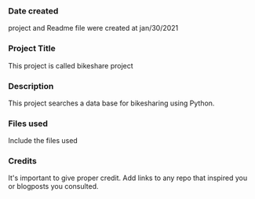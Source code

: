 ### Date created
project and Readme file were created at jan/30/2021

### Project Title
This project is called bikeshare project

### Description
This project searches a data base for bikesharing using Python.

### Files used
Include the files used

### Credits
It's important to give proper credit. Add links to any repo that inspired you or blogposts you consulted.

